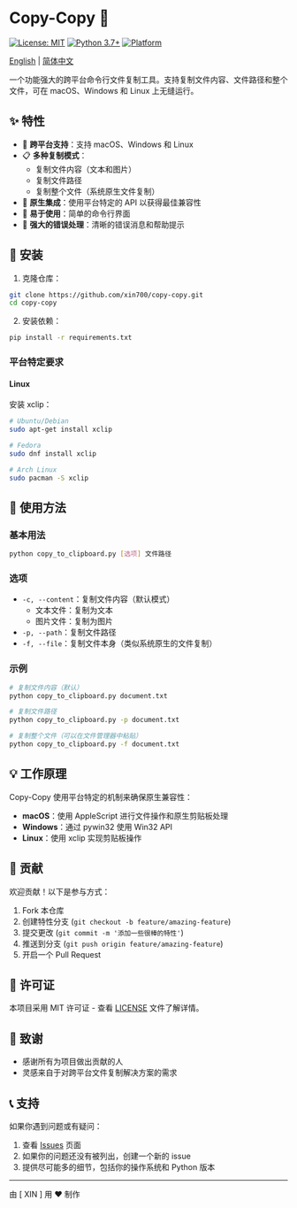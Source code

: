 # Copy-Copy 🚀

[![License: MIT](https://img.shields.io/badge/License-MIT-yellow.svg)](https://opensource.org/licenses/MIT)
[![Python 3.7+](https://img.shields.io/badge/python-3.7+-blue.svg)](https://www.python.org/downloads/)
[![Platform](https://img.shields.io/badge/platform-macos%20%7C%20windows%20%7C%20linux-lightgrey)]()

[English](README.md) | [简体中文](README-ZH.md)

一个功能强大的跨平台命令行文件复制工具。支持复制文件内容、文件路径和整个文件，可在 macOS、Windows 和 Linux 上无缝运行。

## ✨ 特性

- 🔄 **跨平台支持**：支持 macOS、Windows 和 Linux
- 📋 **多种复制模式**：
  - 复制文件内容（文本和图片）
  - 复制文件路径
  - 复制整个文件（系统原生文件复制）
- 🎯 **原生集成**：使用平台特定的 API 以获得最佳兼容性
- 🚀 **易于使用**：简单的命令行界面
- 💪 **强大的错误处理**：清晰的错误消息和帮助提示

## 🚀 安装

1. 克隆仓库：
```bash
git clone https://github.com/xin700/copy-copy.git
cd copy-copy
```

2. 安装依赖：
```bash
pip install -r requirements.txt
```

### 平台特定要求

#### Linux
安装 xclip：
```bash
# Ubuntu/Debian
sudo apt-get install xclip

# Fedora
sudo dnf install xclip

# Arch Linux
sudo pacman -S xclip
```

## 🎯 使用方法

### 基本用法
```bash
python copy_to_clipboard.py [选项] 文件路径
```

### 选项
- `-c, --content`：复制文件内容（默认模式）
  - 文本文件：复制为文本
  - 图片文件：复制为图片
- `-p, --path`：复制文件路径
- `-f, --file`：复制文件本身（类似系统原生的文件复制）

### 示例
```bash
# 复制文件内容（默认）
python copy_to_clipboard.py document.txt

# 复制文件路径
python copy_to_clipboard.py -p document.txt

# 复制整个文件（可以在文件管理器中粘贴）
python copy_to_clipboard.py -f document.txt
```

## 💡 工作原理

Copy-Copy 使用平台特定的机制来确保原生兼容性：

- **macOS**：使用 AppleScript 进行文件操作和原生剪贴板处理
- **Windows**：通过 pywin32 使用 Win32 API
- **Linux**：使用 xclip 实现剪贴板操作

## 🤝 贡献

欢迎贡献！以下是参与方式：

1. Fork 本仓库
2. 创建特性分支 (`git checkout -b feature/amazing-feature`)
3. 提交更改 (`git commit -m '添加一些很棒的特性'`)
4. 推送到分支 (`git push origin feature/amazing-feature`)
5. 开启一个 Pull Request

## 📝 许可证

本项目采用 MIT 许可证 - 查看 [LICENSE](LICENSE) 文件了解详情。

## 🙏 致谢

- 感谢所有为项目做出贡献的人
- 灵感来自于对跨平台文件复制解决方案的需求

## 📞 支持

如果你遇到问题或有疑问：

1. 查看 [Issues](https://github.com/xin700/copy-copy/issues) 页面
2. 如果你的问题还没有被列出，创建一个新的 issue
3. 提供尽可能多的细节，包括你的操作系统和 Python 版本

---

由 [ XIN ] 用 ❤️ 制作
